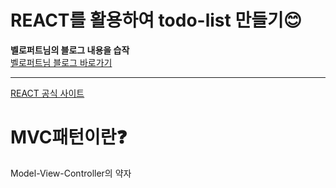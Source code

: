 # REACT를 활용하여 todo-list 만들기:blush:
**벨로퍼트님의 블로그 내용을 습작**  
[벨로퍼트님 블로그 바로가기](https://velopert.com "벨로퍼트님 블로그")
<br />
 
___

[REACT 공식 사이트](https://ko.reactjs.org "리액트 공식 사이트")

# MVC패턴이란:question:
Model-View-Controller의 약자
